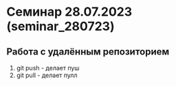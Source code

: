 ﻿# Семинар 28.07.2023 (seminar_280723)
## Работа с удалённым репозиторием

1. git push - делает пуш
2. git pull - делает пулл
